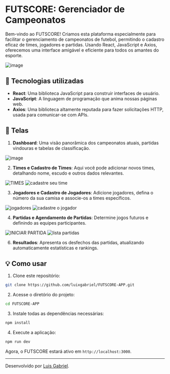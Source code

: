 # FUTSCORE: Gerenciador de Campeonatos

Bem-vindo ao FUTSCORE! Criamos esta plataforma especialmente para facilitar o gerenciamento de campeonatos de futebol, permitindo o cadastro eficaz de times, jogadores e partidas. Usando React, JavaScript e Axios, oferecemos uma interface amigável e eficiente para todos os amantes do esporte.

![image](https://github.com/luixgabriel/FUTSCORE-APP/assets/70019908/ded70f80-e1b5-4db5-ac22-443ab4d57f68)


## 🚀 Tecnologias utilizadas

- **React**: Uma biblioteca JavaScript para construir interfaces de usuário.
- **JavaScript**: A linguagem de programação que anima nossas páginas web.
- **Axios**: Uma biblioteca altamente reputada para fazer solicitações HTTP, usada para comunicar-se com APIs.

## 🎨 Telas

1. **Dashboard**: Uma visão panorâmica dos campeonatos atuais, partidas vindouras e tabelas de classificação.

![image](https://github.com/luixgabriel/FUTSCORE-APP/assets/70019908/ded70f80-e1b5-4db5-ac22-443ab4d57f68)

2. **Times e Cadastro de Times**: Aqui você pode adicionar novos times, detalhando nome, escudo e outros dados relevantes.


![TIMES](https://github.com/luixgabriel/FUTSCORE-APP/assets/70019908/26929863-d7fe-42e5-9846-095b5aeef18f)
![cadastre seu time](https://github.com/luixgabriel/FUTSCORE-APP/assets/70019908/477d330c-c67c-49e6-ae74-afa6e73001a7)

3. **Jogadores e Cadastro de Jogadores**: Adicione jogadores, defina o número da sua camisa e associe-os a times específicos.

![jogadores](https://github.com/luixgabriel/FUTSCORE-APP/assets/70019908/8f994d32-897e-440f-821a-154a5e2b6824)
![cadastre o jogador](https://github.com/luixgabriel/FUTSCORE-APP/assets/70019908/84fdf13e-cb9c-4fc0-9574-5a0228828853)


4. **Partidas e Agendamento de Partidas**: Determine jogos futuros e definindo as equipes participantes.


![INICIAR PARTIDA](https://github.com/luixgabriel/FUTSCORE-APP/assets/70019908/f8fea9f5-ccab-4cce-bbf0-5db0736e5e99)
![lista partidas](https://github.com/luixgabriel/FUTSCORE-APP/assets/70019908/c9aa53c1-ff21-4c94-b101-ba5a7fcf4743)


6. **Resultados**: Apresenta os desfechos das partidas, atualizando automaticamente estatísticas e rankings.

## 💡 Como usar

1. Clone este repositório:

```bash
git clone https://github.com/luixgabriel/FUTSCORE-APP.git
```

2. Acesse o diretório do projeto:

```bash
cd FUTSCORE-APP
```

3. Instale todas as dependências necessárias:

```bash
npm install
```

4. Execute a aplicação:

```bash
npm run dev
```

Agora, o FUTSCORE estará ativo em `http://localhost:3000`.

---

Desenvolvido por [Luis Gabriel](https://github.com/luixgabriel).
